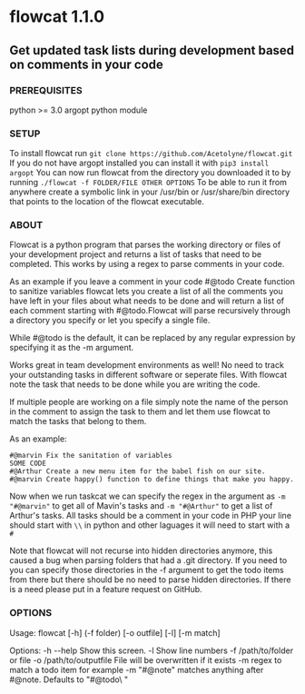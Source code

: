 # flowcat 1.1.0

## Get updated task lists during development based on comments in your code

### PREREQUISITES

python >= 3.0
argopt python module

### SETUP

To install flowcat run ```git clone https://github.com/Acetolyne/flowcat.git```
If you do not have argopt installed you can install it with ```pip3 install argopt```
You can now run flowcat from the directory you downloaded it to by running ```./flowcat -f FOLDER/FILE OTHER OPTIONS```
To be able to run it from anywhere create a symbolic link in your /usr/bin or /usr/share/bin directory that points to the location of the flowcat executable.

### ABOUT

Flowcat is a python program that parses the working directory or files of your development project and returns a list of tasks that need to be completed. This works by using a regex to parse comments in your code.

As an example if you leave a comment in your code #@todo Create function to sanitize variables
flowcat lets you create a list of all the comments you have left in your files about what needs to be done and will return a list of each comment starting with #@todo.Flowcat will parse recursively through a directory you specify or let you specify a single file.

While #@todo is the default, it can be replaced by any regular expression by specifying it as the -m argument.

Works great in team development environments as well! No need to track your outstanding tasks in different software or seperate files. With flowcat note the task that needs to be done while you are writing the code.

If multiple people are working on a file simply note the name of the person in the comment to assign the task to them and let them use flowcat to match the tasks that belong to them.

As an example:

```python3
#@marvin Fix the sanitation of variables
SOME CODE
#@Arthur Create a new menu item for the babel fish on our site.
#@marvin Create happy() function to define things that make you happy.
```

Now when we run taskcat we can specify the regex in the argument as ```-m "#@marvin"``` to get all of Mavin's tasks and ```-m "#@Arthur"``` to get a list of Arthur's tasks. All tasks should be a comment in your code in PHP your line should start with ```\\``` in python and other laguages it will need to start with a ```#```

Note that flowcat will not recurse into hidden directories anymore, this caused a bug when parsing folders that had a .git directory.
If you need to you can specify those directories in the -f argument to get the todo items from there but there should be no need to parse hidden directories.
If there is a need please put in a feature request on GitHub.

### OPTIONS

Usage:
  flowcat [-h] (-f folder) [-o outfile] [-l] [-m match]

Options:
  -h --help     Show this screen.
  -l  Show line numbers
  -f /path/to/folder or file
  -o /path/to/outputfile  File will be overwritten if it exists
  -m regex to match a todo item for example -m "#@note" matches anything after #@note. Defaults to "#@todo\ "
